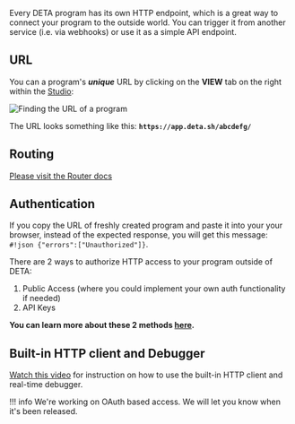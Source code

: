 Every DETA program has its own HTTP endpoint, which is a great way to connect your program to the outside world.
You can trigger it from another service (i.e. via webhooks) or use it as a simple API endpoint.

## URL

You can a program's ***unique*** URL by clicking on the **VIEW** tab on the right within the [Studio](https://web.deta.sh/studio):

![Finding the URL of a program](/images/url.png)

The URL looks something like this: **`https://app.deta.sh/abcdefg/`**

## Routing
[Please visit the Router docs](/lib/http/)

## Authentication

If you copy the URL of freshly created program and paste it into your your browser, instead of the expected response, you will get this message: `#!json {"errors":["Unauthorized"]}`.

There are 2 ways to authorize HTTP access to your program outside of DETA:

1. Public Access (where you could implement your own auth functionality if needed)
2. API Keys


**You can learn more about these 2 methods [here](/permissions/).**

## Built-in HTTP client and Debugger

[Watch this video](/debug/) for instruction on how to use the built-in HTTP client and real-time debugger.

!!! info
    We're working on OAuth based access. We will let you know when it's been released.
